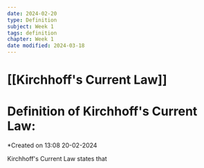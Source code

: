 ```yaml
---
date: 2024-02-20
type: Definition
subject: Week 1
tags: definition
chapter: Week 1
date modified: 2024-03-18
---
```


# [[Kirchhoff's Current Law]]

# Definition of Kirchhoff's Current Law:
*Created on 13:08 20-02-2024

Kirchhoff's Current Law states that
